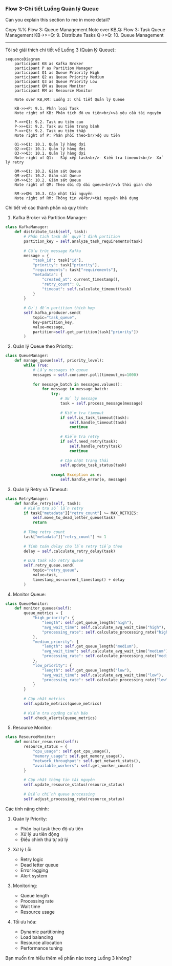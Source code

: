 ### Flow 3-Chi tiết Luồng Quản lý Queue

Can you explain this section to me in more detail?


Copy
    %% Flow 3: Queue Management
    Note over KB,Q: Flow 3: Task Queue Management
    KB->>+Q: 9. Distribute Tasks
    Q->>Q: 10. Queue Management

-----

Tôi sẽ giải thích chi tiết về Luồng 3 (Quản lý Queue):

```mermaid
sequenceDiagram
    participant KB as Kafka Broker
    participant P as Partition Manager
    participant Q1 as Queue Priority High
    participant Q2 as Queue Priority Medium
    participant Q3 as Queue Priority Low
    participant QM as Queue Monitor
    participant RM as Resource Monitor

    Note over KB,RM: Luồng 3: Chi tiết Quản lý Queue

    KB->>+P: 9.1. Phân loại Task
    Note right of KB: Phân tích độ ưu tiên<br/>và yêu cầu tài nguyên

    P->>+Q1: 9.2. Task ưu tiên cao
    P->>+Q2: 9.2. Task ưu tiên trung bình
    P->>+Q3: 9.2. Task ưu tiên thấp
    Note right of P: Phân phối theo<br/>độ ưu tiên

    Q1->>Q1: 10.1. Quản lý hàng đợi
    Q2->>Q2: 10.1. Quản lý hàng đợi
    Q3->>Q3: 10.1. Quản lý hàng đợi
    Note right of Q1: - Sắp xếp task<br/>- Kiểm tra timeout<br/>- Xử lý retry

    QM->>Q1: 10.2. Giám sát Queue
    QM->>Q2: 10.2. Giám sát Queue
    QM->>Q3: 10.2. Giám sát Queue
    Note right of QM: Theo dõi độ dài queue<br/>và thời gian chờ

    RM->>QM: 10.3. Cập nhật tài nguyên
    Note right of RM: Thông tin về<br/>tài nguyên khả dụng
```



Chi tiết về các thành phần và quy trình:

1. Kafka Broker và Partition Manager:
```python
class KafkaManager:
    def distribute_task(self, task):
        # Phân tích task để quyết định partition
        partition_key = self.analyze_task_requirements(task)
        
        # Cấu trúc message Kafka
        message = {
            "task_id": task["id"],
            "priority": task["priority"],
            "requirements": task["requirements"],
            "metadata": {
                "created_at": current_timestamp(),
                "retry_count": 0,
                "timeout": self.calculate_timeout(task)
            }
        }
        
        # Gửi đến partition thích hợp
        self.kafka_producer.send(
            topic="task_queue",
            key=partition_key,
            value=message,
            partition=self.get_partition(task["priority"])
        )
```

2. Quản lý Queue theo Priority:
```python
class QueueManager:
    def manage_queue(self, priority_level):
        while True:
            # Lấy messages từ queue
            messages = self.consumer.poll(timeout_ms=1000)
            
            for message_batch in messages.values():
                for message in message_batch:
                    try:
                        # Xử lý message
                        task = self.process_message(message)
                        
                        # Kiểm tra timeout
                        if self.is_task_timeout(task):
                            self.handle_timeout(task)
                            continue
                            
                        # Kiểm tra retry
                        if self.need_retry(task):
                            self.handle_retry(task)
                            continue
                            
                        # Cập nhật trạng thái
                        self.update_task_status(task)
                        
                    except Exception as e:
                        self.handle_error(e, message)
```

3. Quản lý Retry và Timeout:
```python
class RetryManager:
    def handle_retry(self, task):
        # Kiểm tra số lần retry
        if task["metadata"]["retry_count"] >= MAX_RETRIES:
            self.move_to_dead_letter_queue(task)
            return
            
        # Tăng retry count
        task["metadata"]["retry_count"] += 1
        
        # Tính toán delay cho lần retry tiếp theo
        delay = self.calculate_retry_delay(task)
        
        # Đưa task vào retry queue
        self.retry_queue.send(
            topic="retry_queue",
            value=task,
            timestamp_ms=current_timestamp() + delay
        )
```

4. Monitor Queue:
```python
class QueueMonitor:
    def monitor_queues(self):
        queue_metrics = {
            "high_priority": {
                "length": self.get_queue_length("high"),
                "avg_wait_time": self.calculate_avg_wait_time("high"),
                "processing_rate": self.calculate_processing_rate("high")
            },
            "medium_priority": {
                "length": self.get_queue_length("medium"),
                "avg_wait_time": self.calculate_avg_wait_time("medium"),
                "processing_rate": self.calculate_processing_rate("medium")
            },
            "low_priority": {
                "length": self.get_queue_length("low"),
                "avg_wait_time": self.calculate_avg_wait_time("low"),
                "processing_rate": self.calculate_processing_rate("low")
            }
        }
        
        # Cập nhật metrics
        self.update_metrics(queue_metrics)
        
        # Kiểm tra ngưỡng cảnh báo
        self.check_alerts(queue_metrics)
```

5. Resource Monitor:
```python
class ResourceMonitor:
    def monitor_resources(self):
        resource_status = {
            "cpu_usage": self.get_cpu_usage(),
            "memory_usage": self.get_memory_usage(),
            "network_throughput": self.get_network_stats(),
            "available_workers": self.get_worker_count()
        }
        
        # Cập nhật thông tin tài nguyên
        self.update_resource_status(resource_status)
        
        # Điều chỉnh queue processing
        self.adjust_processing_rate(resource_status)
```

Các tính năng chính:

1. Quản lý Priority:
   - Phân loại task theo độ ưu tiên
   - Xử lý ưu tiên động
   - Điều chỉnh thứ tự xử lý

2. Xử lý Lỗi:
   - Retry logic
   - Dead letter queue
   - Error logging
   - Alert system

3. Monitoring:
   - Queue length
   - Processing rate
   - Wait time
   - Resource usage

4. Tối ưu hóa:
   - Dynamic partitioning
   - Load balancing
   - Resource allocation
   - Performance tuning

Bạn muốn tìm hiểu thêm về phần nào trong Luồng 3 không?    